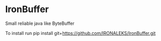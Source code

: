 # IronBuffer
Small reliable java like ByteBuffer

To install run pip install git+https://github.com/IRONALEKS/IronBuffer.git
